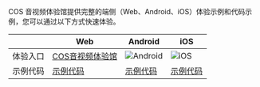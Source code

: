 COS 音视频体验馆提供完整的端侧（Web、Android、iOS）体验示例和代码示例，您可以通过以下方式快速体验。

|          | Web                                                          | Android                                                      | iOS                                                          |
| -------- | ------------------------------------------------------------ | ------------------------------------------------------------ | ------------------------------------------------------------ |
| 体验入口 | [COS音视频体验馆](https://cloud.tencent.com/act/pro/cos-video) | ![Android](https://qcloudimg.tencent-cloud.cn/raw/342deb84c801806fc7fa9e742a5e6b79.png) | ![iOS](https://qcloudimg.tencent-cloud.cn/raw/9800b877b7c6d757b2811725da4520b7.png) |
| 示例代码 | [示例代码](https://github.com/tencentyun/cos-demo/tree/main/cos-video/examples/web) | [示例代码](https://github.com/tencentyun/cos-demo/tree/main/cos-video/examples/android) | [示例代码](https://github.com/tencentyun/cos-demo/tree/main/cos-video/examples/ios) |
